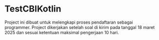 # TestCBIKotlin

Project ini dibuat untuk melengkapi proses pendaftaran sebagai programmer. Project dikerjakan setelah soal di kirim pada tanggal 18 maret 2025 dan sesuai ketentuan maksimal pengerjaan 10 hari.
